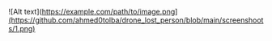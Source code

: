 ![Alt text](https://example.com/path/to/image.png](https://github.com/ahmed0tolba/drone_lost_person/blob/main/screenshoots/1.png)
